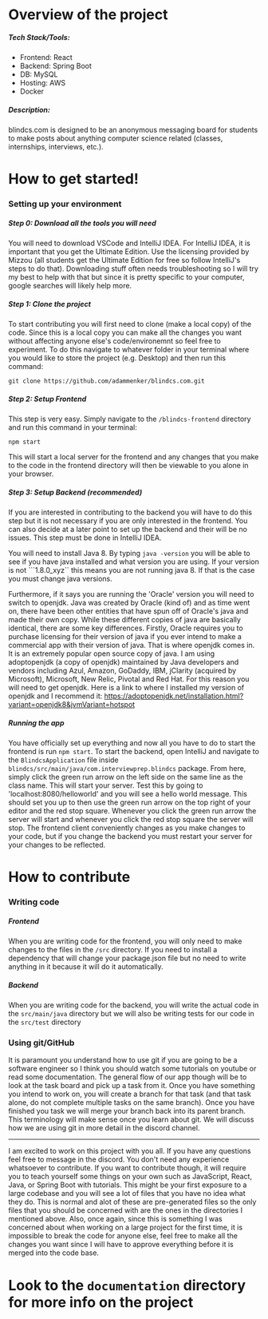 # Overview of the project

##### Tech Stack/Tools:
- Frontend: React
- Backend: Spring Boot
- DB: MySQL
- Hosting: AWS
- Docker

##### Description:
blindcs.com is designed to be an anonymous messaging board for students to make posts about anything computer science related (classes, internships, interviews, etc.).

# How to get started!

### Setting up your environment
##### Step 0: Download all the tools you will need
You will need to download VSCode and IntelliJ IDEA. For IntelliJ IDEA, it is important that you get the Ultimate Edition. Use the licensing provided by Mizzou (all students get the Ultimate Edition for free so follow IntelliJ's steps to do that). Downloading stuff often needs troubleshooting so I will try my best to help with that but since it is pretty specific to your computer, google searches will likely help more.

##### Step 1: Clone the project
To start contributing you will first need to clone (make a local copy) of the code. Since this is a local copy you can make all the changes you want without affecting anyone else's code/environemnt so feel free to experiment. To do this navigate to whatever folder in your terminal where you would like to store the project (e.g. Desktop) and then run this command:
```
git clone https://github.com/adammenker/blindcs.com.git
```

##### Step 2: Setup Frontend
This step is very easy. Simply navigate to the ```/blindcs-frontend``` directory and run this command in your terminal:
```
npm start
```
This will start a local server for the frontend and any changes that you make to the code in the frontend directory will then be viewable to you alone in your browser.

##### Step 3: Setup Backend (recommended)
If you are interested in contributing to the backend you will have to do this step but it is not necessary if you are only interested in the frontend. You can also decide at a later point to set up the backend and their will be no issues. This step must be done in IntelliJ IDEA.

You will need to install Java 8. By typing ```java -version``` you will be able to see if you have java installed and what version you are using. If your version is not ```1.8.0_xyz`` this means you are not running java 8. If that is the case you must change java versions. 

Furthermore, if it says you are running the 'Oracle' version you will need to switch to openjdk. Java was created by Oracle (kind of) and as time went on, there have been other entities that have spun off of Oracle's java and made their own copy. While these different copies of java are basically identical, there are some key differences. Firstly, Oracle requires you to purchase licensing for their version of java if you ever intend to make a commercial app with their version of java. That is where openjdk comes in. It is an extremely popular open source copy of java. I am using adoptopenjdk (a copy of openjdk) maintained by Java developers and vendors including Azul, Amazon, GoDaddy, IBM, jClarity (acquired by Microsoft), Microsoft, New Relic, Pivotal and Red Hat. For this reason you will need to get openjdk. Here is a link to where I installed my version of openjdk and I recommend it: https://adoptopenjdk.net/installation.html?variant=openjdk8&jvmVariant=hotspot 

##### Running the app
You have officially set up everything and now all you have to do to start the frontend is run ```npm start```. To start the backend, open IntelliJ and navigate to the ```BlindcsApplication``` file inside ```blindcs/src/main/java/com.interviewprep.blindcs``` package. From here, simply click the green run arrow on the left side on the same line as the class name. This will start your server. Test this by going to 'localhost:8080/helloworld' and you will see a hello world message. This should set you up to then use the green run arrow on the top right of your editor and the red stop square. Whenever you click the green run arrow the server will start and whenever you click the red stop square the server will stop. The frontend client conveniently changes as you make changes to your code, but if you change the backend you must restart your server for your changes to be reflected.

# How to contribute

### Writing code
##### Frontend
When you are writing code for the frontend, you will only need to make changes to the files in the `/src` directory. If you need to install a dependency that will change your package.json file but no need to write anything in it because it will do it automatically.
##### Backend
When you are writing code for the backend, you will write the actual code in the `src/main/java` directory but we will also be writing tests for our code in the `src/test` directory

### Using git/GitHub
It is paramount you understand how to use git if you are going to be a software engineer so I think you should watch some tutorials on youtube or read some documentation. The general flow of our app though will be to look at the task board and pick up a task from it. Once you have something you intend to work on, you will create a branch for that task (and that task alone, do not complete multiple tasks on the same branch). Once you have finished you task we will merge your branch back into its parent branch. This terminology will make sense once you learn about git. We will discuss how we are using git in more detail in the discord channel.

---
I am excited to work on this project with you all. If you have any questions feel free to message in the discord. You don't need any experience whatsoever to contribute. If you want to contribute though, it will require you to teach yourself some things on your own such as JavaScript, React, Java, or Spring Boot with tutorials. This might be your first exposure to a large codebase and you will see a lot of files that you have no idea what they do. This is normal and alot of these are pre-generated files so the only files that you should be concerned with are the ones in the directories I mentioned above. Also, once again, since this is something I was concerned about when working on a large project for the first time, it is impossible to break the code for anyone else, feel free to make all the changes you want since I will have to approve everything before it is merged into the code base.
# Look to the `documentation` directory for more info on the project